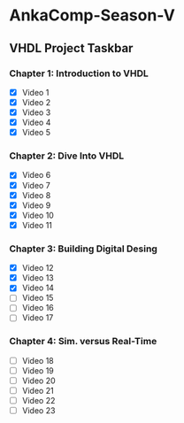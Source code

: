 # AnkaComp-Season-V

## VHDL Project Taskbar

### Chapter 1: **Introduction to VHDL**

* [x] Video 1
* [x] Video 2
* [x] Video 3
* [x] Video 4
* [x] Video 5

### Chapter 2: **Dive Into VHDL**

* [x] Video 6
* [x] Video 7
* [x] Video 8
* [x] Video 9
* [x] Video 10
* [x] Video 11

### Chapter 3: **Building Digital Desing**

* [x] Video 12
* [x] Video 13
* [x] Video 14
* [ ] Video 15
* [ ] Video 16
* [ ] Video 17

### Chapter 4: **Sim. versus Real-Time**

* [ ] Video 18
* [ ] Video 19
* [ ] Video 20
* [ ] Video 21
* [ ] Video 22
* [ ] Video 23
